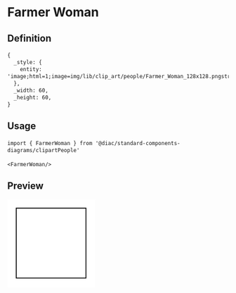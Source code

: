 # Farmer Woman

## Definition

```
{
  _style: { 
    entity: 'image;html=1;image=img/lib/clip_art/people/Farmer_Woman_128x128.pngstrokeColor=none;',
  },
  _width: 60,
  _height: 60,
}
```

## Usage

```
import { FarmerWoman } from '@diac/standard-components-diagrams/clipartPeople'

<FarmerWoman/>
```

## Preview

<img src="./farmer-woman.png" width="200"/>
